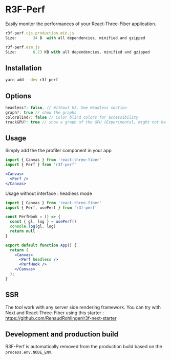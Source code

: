 # R3F-Perf

Easily monitor the performances of your React-Three-Fiber application.

```jsx
r3f-perf.cjs.production.min.js
Size:       34 B  with all dependencies, minified and gzipped

r3f-perf.esm.js
Size:       6.23 KB with all dependencies, minified and gzipped
```

## Installation
```bash
yarn add --dev r3f-perf
```
## Options
```jsx
headless?: false, // Without UI. See Headless section
graph?: true // show the graphs
colorBlind?: false // Color blind colors for accessibility
trackGPU?: true // show a graph of the GPU (Experimental, might not be relevant)
```

## Usage
Simply add the the profiler component in your app
```jsx
import { Canvas } from 'react-three-fiber'
import { Perf } from 'r3f-perf'

<Canvas>
  <Perf />
</Canvas>
```

Usage without interface : headless mode
```jsx
import { Canvas } from 'react-three-fiber'
import { Perf, usePerf } from 'r3f-perf'

const PerfHook = () => {
  const { gl, log } = usePerf()
  console.log(gl, log)
  return null
}

export default function App() {
  return (
    <Canvas>
      <Perf headless />
      <PerfHook />
    </Canvas>
  );
}

```

## SSR
The tool work with any server side rendering framework. You can try with Next and React-Three-Fiber using this starter :
https://github.com/RenaudRohlinger/r3f-next-starter

## Development and production build
R3F-Perf is automatically removed from the production build based on the `process.env.NODE_ENV`.
